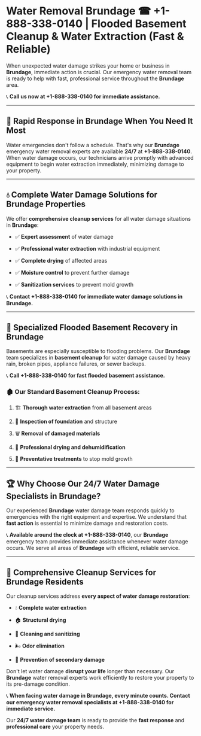 # Water Removal Brundage ☎ +1-888-338-0140 | Flooded Basement Cleanup & Water Extraction (Fast & Reliable)

When unexpected water damage strikes your home or business in **Brundage**, immediate action is crucial. Our emergency water removal team is ready to help with fast, professional service throughout the **Brundage** area. 

📞 **Call us now at +1-888-338-0140 for immediate assistance.**
---
## 🚀 Rapid Response in Brundage When You Need It Most
Water emergencies don't follow a schedule. That's why our **Brundage** emergency water removal experts are available **24/7** at **+1-888-338-0140**. When water damage occurs, our technicians arrive promptly with advanced equipment to begin water extraction immediately, minimizing damage to your property.
---
## 💧 Complete Water Damage Solutions for Brundage Properties
We offer **comprehensive cleanup services** for all water damage situations in **Brundage**:
- ✅ **Expert assessment** of water damage  
- ✅ **Professional water extraction** with industrial equipment  
- ✅ **Complete drying** of affected areas  
- ✅ **Moisture control** to prevent further damage  
- ✅ **Sanitization services** to prevent mold growth  
📞 **Contact +1-888-338-0140 for immediate water damage solutions in Brundage.**
---
## 🌊 Specialized Flooded Basement Recovery in Brundage
Basements are especially susceptible to flooding problems. Our **Brundage** team specializes in **basement cleanup** for water damage caused by heavy rain, broken pipes, appliance failures, or sewer backups. 
📞 **Call +1-888-338-0140 for fast flooded basement assistance.**
### 🏚️ Our Standard Basement Cleanup Process:
1. 🏗️ **Thorough water extraction** from all basement areas  
2. 🔎 **Inspection of foundation** and structure  
3. 🗑️ **Removal of damaged materials**  
4. 💨 **Professional drying and dehumidification**  
5. 🚫 **Preventative treatments** to stop mold growth  
---
## 🏆 Why Choose Our 24/7 Water Damage Specialists in Brundage?
Our experienced **Brundage** water damage team responds quickly to emergencies with the right equipment and expertise. We understand that **fast action** is essential to minimize damage and restoration costs.
📞 **Available around the clock at +1-888-338-0140**, our **Brundage** emergency team provides immediate assistance whenever water damage occurs. We serve all areas of **Brundage** with efficient, reliable service.
---
## 🧹 Comprehensive Cleanup Services for Brundage Residents
Our cleanup services address **every aspect of water damage restoration**:
- 💧 **Complete water extraction**  
- 🏠 **Structural drying**  
- 🧼 **Cleaning and sanitizing**  
- 🌬️ **Odor elimination**  
- 🚫 **Prevention of secondary damage**  
Don't let water damage **disrupt your life** longer than necessary. Our **Brundage** water removal experts work efficiently to restore your property to its pre-damage condition.
📞 **When facing water damage in Brundage, every minute counts. Contact our emergency water removal specialists at +1-888-338-0140 for immediate service.**
Our **24/7 water damage team** is ready to provide the **fast response** and **professional care** your property needs.
